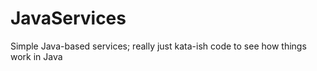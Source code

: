 # JavaServices
Simple Java-based services; really just kata-ish code to see how things work in Java
